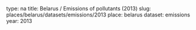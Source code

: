 type: na
title: Belarus / Emissions of pollutants (2013)
slug: places/belarus/datasets/emissions/2013
place: belarus
dataset: emissions
year: 2013
